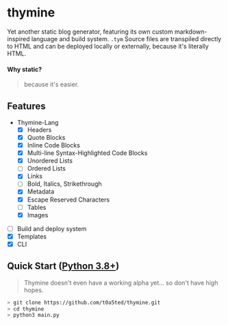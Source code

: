 # thymine

Yet another static blog generator, featuring its own custom markdown-inspired language and build system.
`.tym` Source files are transpiled directly to HTML and can be deployed locally or externally, because it's literally HTML.

#### Why static?
> because it's easier.

## Features
- Thymine-Lang
	- [x] Headers
	- [x] Quote Blocks
	- [x] Inline Code Blocks
	- [x] Multi-line Syntax-Highlighted Code Blocks
	- [x] Unordered Lists
	- [ ] Ordered Lists
	- [x] Links
	- [ ] Bold, Italics, Strikethrough
	- [x] Metadata
	- [x] Escape Reserved Characters
	- [ ] Tables
	- [x] Images
- [ ] Build and deploy system
- [x] Templates
- [x] CLI

## Quick Start ([Python 3.8+](https://www.python.org/))
> Thymine doesn't even have a working alpha yet...
> so don't have high hopes.
```bash
> git clone https://github.com/t0a5ted/thymine.git
> cd thymine
> python3 main.py
```

